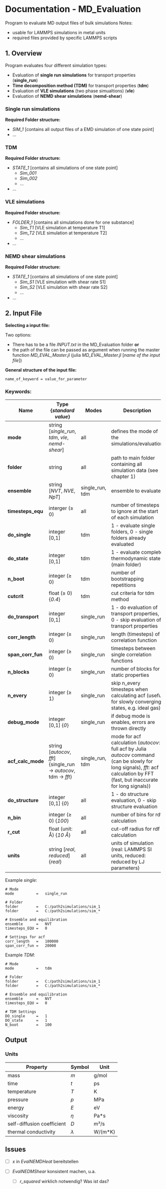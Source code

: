 # Documentation - MD_Evaluation

Program to evaluate MD output files of bulk simulations
Notes:

- usable for LAMMPS simulations in metal units
- required files provided by specific LAMMPS scripts

## 1. Overview

Program evaluates four different simulation types:

- Evaluation of **single run simulations** for transport properties (**single_run**)
- **Time decomposition method (TDM)** for transport properties (**tdm**)
- Evaluation of **VLE simulations** (two phase simualtions) (**vle**)
- Evaluation of **NEMD shear simulations** (**nemd-shear**)

### Single run simulations

**Required Folder structure:**

- *SIM_1* [contains all output files of a EMD simulation of one state point]
- ...

### TDM

**Required Folder structure:**

- *STATE_1* [contains all simulations of one state point]
  - *Sim_001*
  - *Sim_002*
  - ...
- ...

### VLE simulations

**Required Folder structure:**

- *FOLDER_1* [contains all simulations done for one substance]
  - *Sim_T1* [VLE simulation at temperature T1]
  - *Sim_T2* [VLE simulation at temperature T2]
  - ...
- ...

### NEMD shear simulations

**Required Folder structure:**

- *STATE_1* [contains all simulations of one state point]
  - *Sim_S1* [VLE simulation with shear rate S1]
  - *Sim_S2* [VLE simulation with shear rate S2]
  - ...
- ...

## 2. Input File

**Selecting a input file:**

Two options:

- There has to be a file *INPUT.txt*  in the MD_Evaluation folder **or**
- the path of the file can be passed as argument when running the master function *MD_EVAL_Master.jl* (julia *MD_EVAL_Master.jl* [*name of the input file*])

**General structure of the input file:**

`name_of_keyword = value_for_parameter`

### Keywords:

| Name              | Type {*standard value*}                                         | Modes           | Description                                                                                                                                                                       |
| ----------------- | --------------------------------------------------------------- | --------------- | --------------------------------------------------------------------------------------------------------------------------------------------------------------------------------- |
| **mode**          | string [*single_run*, *tdm*, *vle*, *nemd-shear*]               | all             | defines the mode of the simulations/evaluation                                                                                                                                    |
| **folder**        | string                                                          | all             | path to main folder containing all simulation data (see chapter 1)                                                                                                                |
| **ensemble**      | string [*NVT*, *NVE*, *NpT*]                                    | single_run, tdm | ensemble to evaluate                                                                                                                                                              |
| **timesteps_equ** | interger (≥ 0)                                                  | all             | number of timesteps to ignore at the start of each simulation                                                                                                                     |
| **do_single**     | integer [0,1]                                                   | tdm             | 1 - evaluate single folders, 0 - single folders already evaluated                                                                                                                 |
| **do_state**      | integer [0,1]                                                   | tdm             | 1 - evaluate complete thermodynamic state (main folder)                                                                                                                           |
| **n_boot**        | integer (≥ 0)                                                   | tdm             | number of bootstrapping repetitions                                                                                                                                               |
| **cutcrit**       | float (≥ 0) {*0.4*}                                             | tdm             | cut criteria for tdm method                                                                                                                                                       |
| **do_transport**  | integer [0,1]                                                   | single_run      | 1 - do evaluation of transport properties, 0 - skip evaluation of transport properties                                                                                            |
| **corr_length**   | integer (≥ 0)                                                   | single_run      | length (timesteps) of correlation function                                                                                                                                        |
| **span_corr_fun** | integer (≥ 0)                                                   | single_run      | timesteps between single correlation functions                                                                                                                                    |
| **n_blocks**      | integer (≥ 0)                                                   | single_run      | number of blocks for static properties                                                                                                                                            |
| **n_every**       | integer (≥ 1)                                                   | single_run      | skip n_every timesteps when calculating acf (useful for slowly converging states, e.g. ideal gas)                                                                                 |
| **debug_mode**    | integer [0,1] {*0*}                                             | single_run      | if debug mode is enables, errors are thrown directly                                                                                                                              |
| **acf_calc_mode** | string [*autocov*, *fft*] {single_run → *autocov*, tdm → *fft*} | single_run, tdm | mode for acf calculation (*autocov*: full acf by Julia *autocov* command (can be slowly for long signals), *fft*: acf calculation by FFT (fast, but inaccurate for long signals)) |
| **do_structure**  | integer [0,1] {*0*}                                             | all             | 1 - do structure evaluation, 0 - skip structure evaluation                                                                                                                        |
| **n_bin**         | integer (≥ 0) {*100*}                                           | all             | number of bins for rdf calculation                                                                                                                                                |
| **r_cut**         | float (unit: Å) {*10 Å*}                                        | all             | cut-off radius for rdf calculation                                                                                                                                                |
| **units**         | string [*real*, *reduced*] {*real*}                             | all             | units of simulation (real: LAMMPS SI units, reduced: reduced by LJ parameters)                                                                                                    |

Example *single*:

```
# Mode
mode          =   single_run

# Folder
folder        =   C:/path2simulations/sim_1
folder        =   C:/path2simulations/sim_*

# Ensemble and equilibration
ensemble      =   NVT
timesteps_EQU =   0

# Settings for acf
corr_length   =   100000
span_corr_fun =   20000
```

Example *TDM*:

```
# Mode
mode          =   tdm

# Folder
folder        =   C:/path2simulations/sim_1
folder        =   C:/path2simulations/sim_*

# Ensemble and equilibration
ensemble      =   NVT
timesteps_EQU =   0

# TDM Settings
DO_single     =   1
DO_state      =   1
N_boot        =   100
```

## Output

### Units

| Property                   | Symbol | Unit    |
| -------------------------- | ------ | ------- |
| mass                       | *m*    | g/mol   |
| time                       | *t*    | ps      |
| temperature                | *T*    | K       |
| pressure                   | *p*    | MPa     |
| energy                     | *E*    | eV      |
| viscosity                  | *η*    | Pa*s    |
| self-diffusion coefficient | *D*    | m²/s    |
| thermal conductivity       | *λ*    | W/(m*K) |

## Issues

- [ ] $x$  in *EvalNEMDHeat* bereitstellen

- [ ] *EvalNEDMShear* konsistent machen, u.a.
  
  - [ ]  *r_squared* wirklich notwendig? Was ist das?
